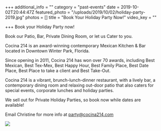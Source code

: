 +++
additional_info = ""
category = "past-events"
date = 2019-10-02T20:44:47Z
featured_photo = "/uploads/2019/10/02/holiday-party-2019.jpg"
photos = []
title = "Book Your Holiday Party Now!"
video_key = ""

+++
Book your Holiday Party now!

Book our Patio, Bar, Private Dining Room, or let us Cater to you.

Cocina 214 is an award-winning contemporary Mexican Kitchen & Bar located in Downtown Winter Park, Florida.

Since opening in 2011, Cocina 214 has won over 70 awards, including Best Mexican, Best Tex-Mex, Best Happy Hour, Best Family Place, Best Date Place, Best Place to take a client and Best Take-Out.

Cocina 214 is a vibrant, brunch-lunch-dinner restaurant, with a lively bar, a contemporary dining room and relaxing out-door patio that also caters for special events, corporate lunches and holiday parties.

We sell out for Private Holiday Parties, so book now while dates are available!

Email Christine for more info at party@cocina214.com

![](/uploads/2019/10/02/holiday-party-2019.jpg)